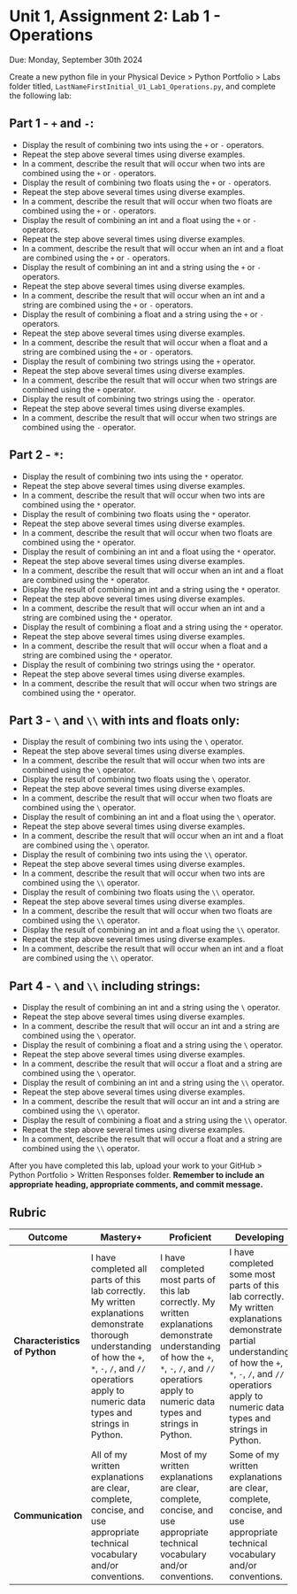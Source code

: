 # Unit 1, Assignment 2: Lab 1 - Operations
Due: Monday, September 30th 2024

Create a new python file in your Physical Device > Python Portfolio > Labs folder titled, `LastNameFirstInitial_U1_Lab1_Operations.py`, and complete the following lab:

## Part 1 - `+` and `-`:
* Display the result of combining two ints using the `+` or `-` operators.
* Repeat the step above several times using diverse examples.
* In a comment, describe the result that will occur when two ints are combined using the `+` or `-` operators.
* Display the result of combining two floats using the `+` or `-` operators.
* Repeat the step above several times using diverse examples.
* In a comment, describe the result that will occur when two floats are combined using the `+` or `-` operators.
* Display the result of combining an int and a float using the `+` or `-` operators.
* Repeat the step above several times using diverse examples.
* In a comment, describe the result that will occur when an int and a float are combined using the `+` or `-` operators.
* Display the result of combining an int and a string using the `+` or `-` operators.
* Repeat the step above several times using diverse examples.
* In a comment, describe the result that will occur when an int and a string are combined using the `+` or `-` operators.
* Display the result of combining a float and a string using the `+` or `-` operators.
* Repeat the step above several times using diverse examples.
* In a comment, describe the result that will occur when a float and a string are combined using the `+` or `-` operators.
* Display the result of combining two strings using the `+` operator.
* Repeat the step above several times using diverse examples.
* In a comment, describe the result that will occur when two strings are combined using the `+` operator.
* Display the result of combining two strings using the `-` operator.
* Repeat the step above several times using diverse examples.
* In a comment, describe the result that will occur when two strings are combined using the `-` operator.
    
## Part 2 - `*`:
* Display the result of combining two ints using the `*` operator.
* Repeat the step above several times using diverse examples.
* In a comment, describe the result that will occur when two ints are combined using the `*` operator.
* Display the result of combining two floats using the `*` operator.
* Repeat the step above several times using diverse examples.
* In a comment, describe the result that will occur when two floats are combined using the `*` operator.
* Display the result of combining an int and a float using the `*` operator.
* Repeat the step above several times using diverse examples.
* In a comment, describe the result that will occur when an int and a float are combined using the `*` operator.
* Display the result of combining an int and a string using the `*` operator.
* Repeat the step above several times using diverse examples.
* In a comment, describe the result that will occur when an int and a string are combined using the `*` operator.
* Display the result of combining a float and a string using the `*` operator.
* Repeat the step above several times using diverse examples.
* In a comment, describe the result that will occur when a float and a string are combined using the `*` operator.
* Display the result of combining two strings using the `*` operator.
* Repeat the step above several times using diverse examples.
* In a comment, describe the result that will occur when two strings are combined using the `*` operator.

## Part 3 - `\` and `\\` with ints and floats only:
* Display the result of combining two ints using the `\` operator.
* Repeat the step above several times using diverse examples.
* In a comment, describe the result that will occur when two ints are combined using the `\` operator.
* Display the result of combining two floats using the `\` operator.
* Repeat the step above several times using diverse examples.
* In a comment, describe the result that will occur when two floats are combined using the `\` operator.
* Display the result of combining an int and a float using the `\` operator.
* Repeat the step above several times using diverse examples.
* In a comment, describe the result that will occur when an int and a float are combined using the `\` operator.
* Display the result of combining two ints using the `\\` operator.
* Repeat the step above several times using diverse examples.
* In a comment, describe the result that will occur when two ints are combined using the `\\` operator.
* Display the result of combining two floats using the `\\` operator.
* Repeat the step above several times using diverse examples.
* In a comment, describe the result that will occur when two floats are combined using the `\\` operator.
* Display the result of combining an int and a float using the `\\` operator.
* Repeat the step above several times using diverse examples.
* In a comment, describe the result that will occur when an int and a float are combined using the `\\` operator.

## Part 4 - `\` and `\\` including strings:
* Display the result of combining an int and a string using the `\` operator.
* Repeat the step above several times using diverse examples.
* In a comment, describe the result that will occur an int and a string are combined using the `\` operator.
* Display the result of combining a float and a string using the `\` operator.
* Repeat the step above several times using diverse examples.
* In a comment, describe the result that will occur a float and a string are combined using the `\` operator.
* Display the result of combining an int and a string using the `\\` operator.
* Repeat the step above several times using diverse examples.
* In a comment, describe the result that will occur an int and a string are combined using the `\\` operator.
* Display the result of combining a float and a string using the `\\` operator.
* Repeat the step above several times using diverse examples.
* In a comment, describe the result that will occur a float and a string are combined using the `\\` operator.

After you have completed this lab, upload your work to your GitHub > Python Portfolio > Written Responses folder.  **Remember to include an appropriate heading, appropriate comments, and commit message.**

## Rubric

|Outcome|Mastery+|Proficient|Developing|Limited|Incomplete|
|---|---|---|---|---|---|
|**Characteristics of Python**|I have completed all parts of this lab correctly.  My written explanations demonstrate thorough understanding of how the `+`, `*`, `-`, `/`, and `//` operatiors apply to numeric data types and strings in Python.|I have completed most parts of this lab correctly.  My written explanations demonstrate understanding of how the `+`, `*`, `-`, `/`, and `//` operatiors apply to numeric data types and strings in Python.|I have completed some most parts of this lab correctly.  My written explanations demonstrate partial understanding of how the `+`, `*`, `-`, `/`, and `//` operatiors apply to numeric data types and strings in Python.|I have completed few parts of this lab correctly. my written explanations demonstrate limited understanding of how the `+`, `*`, `-`, `/`, and `//` operatiors apply to numeric data types and strings in Python.|I have not yet completed any parts of this lab correctly or my written explanations do not yet demonstrate understanding of how the `+`, `*`, `-`, `/`, and `//` operatiors apply to numeric data types and strings in Python. 
|**Communication**|All of my written explanations are clear, complete, concise, and use appropriate technical vocabulary and/or conventions.|Most of my written explanations are clear, complete, concise, and use appropriate technical vocabulary and/or conventions.|Some of my written explanations are clear, complete, concise, and use appropriate technical vocabulary and/or conventions.|Few of my written explanations are clear, complete, concise, and use appropriate technical vocabulary and/or conventions.|None of my written explanations are clear, complete, concise, and and use appropriate technical vocabulary and/or conventions.|
